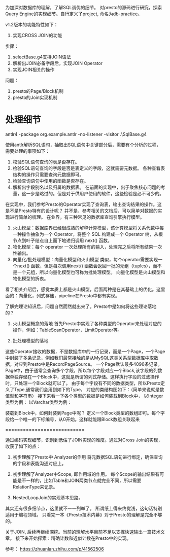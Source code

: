 为加深对数据库的理解，了解SQL调优的细节。 对presto的源码进行研究，探索Query Engine的实现细节。自行定义了project, 命名为db-practice。


v1.2版本的功能特性如下：
1. 实现CROSS JOIN的功能

步骤：
1. selectBase.g4支持JOIN语法
2. 解析出JOIN必备字段后，实现JOIN Operator
3. 实现JOIN相关的操作


问题：
1. presto的Page/Block机制
2. presto的Join实现机制

# 处理细节
antlr4 -package org.example.antlr -no-listener -visitor .\SqlBase.g4


使用antlr解析SQL语句，抽取出SQL语句中关键部分后，需要有个分析的过程，需要处理的事项如下：
1. 校验SQL语句查询的表是否存在。
2. 检验SQL语句查询的字段是否是表定义的字段，这就需要元数据。 各种查看表结构的操作只需要查询元数据即可。
3. 检验查询语句中使用的函数是否存在。
4. 解析出字段别名以及归属的数据表。
在前面的实现中，出于聚焦核心问题的考量，这一步是略过的。但是对于供用户使用的软件，这些检验是必不可少的。

在实现中，我们参考Presto的Operator实现了查询表，输出查询结果的操作。这是不是Presto特有的设计呢？
并不是，参考相关的文档后，可以简单对数据的实现进行简单的梳理。
在业界，有三种常见的数据库查询引擎执行模型。
1. 火山模型：数据库界已经很成熟的解释计算模型，该计算模型将关系代数中每一种操作抽象为一个 Operator，将整个 SQL 构建成一个 Operator 树，从根节点到叶子结点自上而下地递归调用 next() 函数。
2. 物化模型：每个 operator 一次处理所有的输入，处理完之后将所有结果一次性输出。
3. 向量化/批处理模型：向量化模型和火山模型 类似，每个operator需要实现一个next() 函数，但是每次调用next() 函数会返回一批的元组（tuples），而不是一个元组，所以向量化模型也可称为批处理模型。 向量化模型是火山模型和物化模型的折衷。

看了相关介绍后，感觉本质上都是火山模型，后面两种是在其基础上的优化。这里面的：向量化，列式存储，pipeline在Presto中都有实现。

了解完理论知识后，问题自然而然就出来了。Presto中是如何将这些理论落地的？

1. 火山模型概念的落地
首先Presto中实现了各种类型的Operator来处理对应的操作，例如：TableScanOperator，LimitOperator等。
   
2. 批处理模型的落地 

这些Operator接收的数据，不是数据库中的一行记录，而是一个Page，一个Page中封装了多条记录，例如我们最常接触的是从MySQL这类关系型数据库中取数据，对应到Presto中是RecordPageSource。
一个Page默认最多4096条记录。Page中，由于通常会查询多个字段，所以每个字段对应一个Block,该字段的列数据单独存储在一个Block中，这就是所谓的列式存储。这样执行字段的过滤操作时，只处理一个Block就可以了。
由于每个字段有不同的数据类型，所以Presto定义了Type,通常我们会用到如下的Type， 对应的类结构图如下：（简单来说就是数值型和字符串）
接下来看一下各个类型的数据是如何装载到Block中，
   以Integer类型为例：
   以Varchar类型为例：

装载到Block中，如何封装到Page中呢？
定义一个Block类型的数组即可。每个字段给一个唯一的下标编号，从0开始。这样就能跟Block数组关联起来

===========================

通过编码实现细节，识别到低估了JOIN实现的难度。通过对Cross Join的实现，收获了如下的点：

1. 初步理解了Presto中 Analyzer的作用
   将元数据SQL语句进行绑定，确保查询的字段和表能沟通对应上。

2. 初步理解了Analyzer中Scope, 即作用域的作用。
   每个Scope的输出结果有可能是不一样的，比如Table和JOIN两类节点就完全不同，所以需要RelationType来记录。

3. NestedLoopJoin的实现基本思路。

其实还有很多细节点，这里就不一一列举了。 所谓纸上得来终觉浅，这句话特别适用于编程领域。 只看完一本《Presto技术内幕》对于Presto的理解是完全不够的。

关于JOIN, 后续再继续深挖。当前的理解水平目前不足以支撑快速输出一篇技术文章。 接下来开始探索：精确计数和近似计数在Presto中的实现。




















参考：
https://zhuanlan.zhihu.com/p/41562506